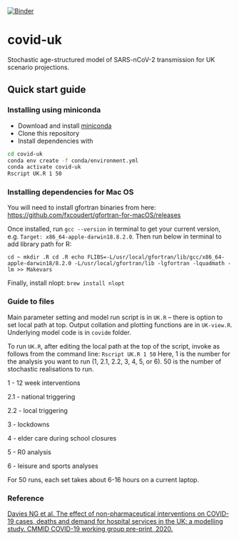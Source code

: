 [![Binder](http://mybinder.org/badge_logo.svg)](http://mybinder.org/v2/gh/pnavaro/covid-uk/master?urlpath=rstudio)

# covid-uk

Stochastic age-structured model of SARS-nCoV-2 transmission for UK scenario projections.

## Quick start guide

### Installing using miniconda

- Download and install [miniconda](https://docs.conda.io/en/latest/miniconda.html)
- Clone this repository
- Install dependencies with
```bash
cd covid-uk
conda env create -f conda/environment.yml
conda activate covid-uk
Rscript UK.R 1 50
```

### Installing dependencies for Mac OS

You will need to install gfortran binaries from here: https://github.com/fxcoudert/gfortran-for-macOS/releases

Once installed, run `gcc --version` in terminal to get your current version, e.g. `Target: x86_64-apple-darwin18.8.2.0`. Then run below in terminal to add library path for R:

`cd ~
mkdir .R
cd .R
echo FLIBS=-L/usr/local/gfortran/lib/gcc/x86_64-apple-darwin18/8.2.0 -L/usr/local/gfortran/lib -lgfortran -lquadmath -lm >> Makevars
`

Finally, install nlopt: `brew install nlopt`

### Guide to files

Main parameter setting and model run script is in `UK.R` – there is option to set local path at top. Output collation and plotting functions are in `UK-view.R`. Underlying model code is in `covidm` folder.

To run `UK.R`, after editing the local path at the top of the script, invoke as follows from the command line:
`Rscript UK.R 1 50`
Here, 1 is the number for the analysis you want to run (1, 2.1, 2.2, 3, 4, 5, or 6). 50 is the number of stochastic realisations to run.

1 - 12 week interventions

2.1 - national triggering

2.2 - local triggering

3 - lockdowns

4 - elder care during school closures

5 - R0 analysis

6 - leisure and sports analyses

For 50 runs, each set takes about 6-16 hours on a current laptop.

### Reference

[Davies NG et al. The effect of non-pharmaceutical interventions on COVID-19 cases, deaths and demand for hospital services in the UK: a modelling study. CMMID COVID-19 working group pre-print, 2020.](https://cmmid.github.io/topics/covid19/control-measures/uk-scenario-modelling.html)
